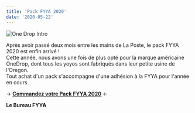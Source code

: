 ```yaml
---
title: 'Pack FYYA 2020'
date: '2020-05-22'
---
```


![One Drop Intro](/blog-img/packFYYA2020.jpg)

Après avoir passé deux mois entre les mains de La Poste, le pack FYYA 2020 est enfin arrivé !  
Cette année, nous avons une fois de plus opté pour la marque américaine OneDrop, dont tous les yoyos sont fabriqués dans leur petite usine de l'Oregon.  
Tout achat d'un pack s'accompagne d'une adhésion à la FYYA pour l'année en cours.  
  
  
 -> **[Commandez votre Pack FYYA 2020](https://www.helloasso.com/associations/france-yoyo-association/paiements/pack-fyya-2020)** <-

**Le Bureau FYYA**